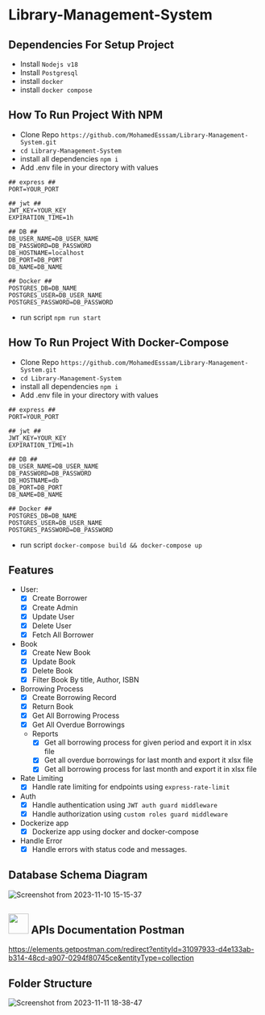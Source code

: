 # Library-Management-System

## Dependencies For Setup Project

- Install `Nodejs v18`
- Install `Postgresql`
- install `docker`
- install `docker compose`

## How To Run Project With NPM

- Clone Repo `https://github.com/MohamedEsssam/Library-Management-System.git`
- `cd Library-Management-System`
- install all dependencies `npm i`
- Add .env file in your directory with values

```
## express ##
PORT=YOUR_PORT

## jwt ##
JWT_KEY=YOUR_KEY
EXPIRATION_TIME=1h

## DB ##
DB_USER_NAME=DB_USER_NAME
DB_PASSWORD=DB_PASSWORD
DB_HOSTNAME=localhost
DB_PORT=DB_PORT
DB_NAME=DB_NAME

## Docker ##
POSTGRES_DB=DB_NAME
POSTGRES_USER=DB_USER_NAME
POSTGRES_PASSWORD=DB_PASSWORD
```

- run script `npm run start`

## How To Run Project With Docker-Compose

- Clone Repo `https://github.com/MohamedEsssam/Library-Management-System.git`
- `cd Library-Management-System`
- install all dependencies `npm i`
- Add .env file in your directory with values

```
## express ##
PORT=YOUR_PORT

## jwt ##
JWT_KEY=YOUR_KEY
EXPIRATION_TIME=1h

## DB ##
DB_USER_NAME=DB_USER_NAME
DB_PASSWORD=DB_PASSWORD
DB_HOSTNAME=db
DB_PORT=DB_PORT
DB_NAME=DB_NAME

## Docker ##
POSTGRES_DB=DB_NAME
POSTGRES_USER=DB_USER_NAME
POSTGRES_PASSWORD=DB_PASSWORD
```

- run script `docker-compose build && docker-compose up`

## Features

- User:
  - [x] Create Borrower
  - [x] Create Admin
  - [x] Update User
  - [x] Delete User
  - [x] Fetch All Borrower
- Book
  - [x] Create New Book
  - [x] Update Book
  - [x] Delete Book
  - [x] Filter Book By title, Author, ISBN
- Borrowing Process
  - [x] Create Borrowing Record
  - [x] Return Book
  - [x] Get All Borrowing Process
  - [x] Get All Overdue Borrowings
  - Reports
    - [x] Get all borrowing process for given period and export it in xlsx file
    - [x] Get all overdue borrowings for last month and export it xlsx file
    - [x] Get all borrowing process for last month and export it in xlsx file
- Rate Limiting
  - [x] Handle rate limiting for endpoints using ```express-rate-limit``` 
- Auth
  - [x] Handle authentication using `JWT auth guard middleware`
  - [x] Handle authorization using `custom roles guard middleware `
- Dockerize app
  - [x] Dockerize app using docker and docker-compose
- Handle Error
  - [x] Handle errors with status code and messages.

## Database Schema Diagram

![Screenshot from 2023-11-10 15-15-37](https://file.io/yRfwr6JxXM56)

## <img src="https://file.io/EV7dqARvtgRO" width="40" height = "40"> APIs Documentation Postman

https://elements.getpostman.com/redirect?entityId=31097933-d4e133ab-b314-48cd-a907-0294f80745ce&entityType=collection

## Folder Structure

![Screenshot from 2023-11-11 18-38-47](https://file.io/8TEL8JdcdtP6)
